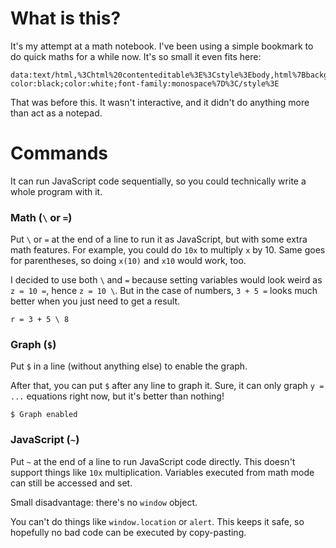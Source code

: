 # What is this?

It's my attempt at a math notebook. I've been using a simple bookmark to do quick maths for a while now. It's so small it even fits here:

```
data:text/html,%3Chtml%20contenteditable%3E%3Cstyle%3Ebody,html%7Bbackground-color:black;color:white;font-family:monospace%7D%3C/style%3E
```

That was before this. It wasn't interactive, and it didn't do anything more than act as a notepad.


# Commands

It can run JavaScript code sequentially, so you could technically write a whole program with it.

### Math (`\` or `=`)
Put `\` or `=` at the end of a line to run it as JavaScript, but with some extra math features. For example, you could do `10x` to multiply `x` by 10. Same goes for parentheses, so doing `x(10)` and `x10` would work, too.

I decided to use both `\` and `=` because setting variables would look weird as `z = 10 =`, hence `z = 10 \`. But in the case of numbers, `3 + 5 =` looks much better when you just need to get a result.

```r = 3 + 5 \ 8```

### Graph (`$`)
Put `$` in a line (without anything else) to enable the graph.

After that, you can put `$` after any line to graph it. Sure, it can only graph `y = ...` equations right now, but it's better than nothing!

```$ Graph enabled```

### JavaScript (`~`)
Put `~` at the end of a line to run JavaScript code directly. This doesn't support things like `10x` multiplication. Variables executed from math mode can still be accessed and set.

Small disadvantage: there's no `window` object.

You can't do things like `window.location` or `alert`. This keeps it safe, so hopefully no bad code can be executed by copy-pasting.
